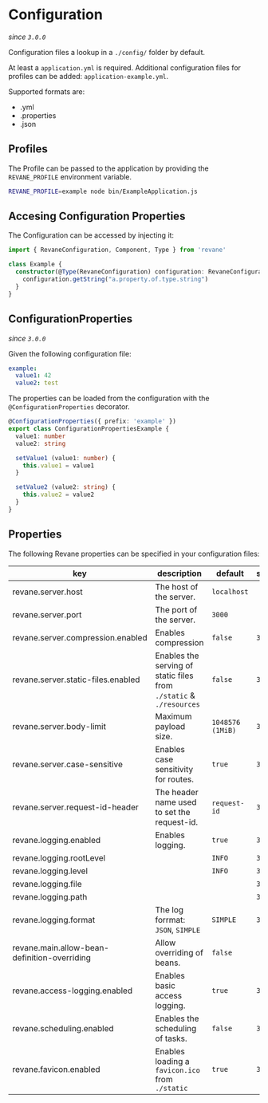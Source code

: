 # Configuration

*since `3.0.0`*

Configuration files a lookup in a `./config/` folder by default.

At least a `application.yml` is required. Additional configuration files for profiles can be added: `application-example.yml`.

Supported formats are:
- .yml
- .properties
- .json

## Profiles

The Profile can be passed to the application by providing the `REVANE_PROFILE` environment variable.

```sh
REVANE_PROFILE=example node bin/ExampleApplication.js
```

## Accesing Configuration Properties

The Configuration can be accessed by injecting it:

```ts
import { RevaneConfiguration, Component, Type } from 'revane'

class Example {
  constructor(@Type(RevaneConfiguration) configuration: RevaneConfiguration) {
    configuration.getString("a.property.of.type.string")
  }
}
```

## ConfigurationProperties

*since `3.0.0`*

Given the following configuration file:

```yml
example:
  value1: 42
  value2: test
```

The properties can be loaded from the configuration with the `@ConfigurationProperties` decorator.

```ts
@ConfigurationProperties({ prefix: 'example' })
export class ConfigurationPropertiesExample {
  value1: number
  value2: string

  setValue1 (value1: number) {
    this.value1 = value1
  }

  setValue2 (value2: string) {
    this.value2 = value2
  }
}
```


## Properties

The following Revane properties can be specified in your configuration files:

| key                                          | description                                                         | default          | since   |
|----------------------------------------------|---------------------------------------------------------------------|------------------|---------|
| revane.server.host                           | The host of the server.                                             | `localhost`      |         |
| revane.server.port                           | The port of the server.                                             | `3000`           |         |
| revane.server.compression.enabled            | Enables compression                                                 | `false`          | `3.1.0` |
| revane.server.static-files.enabled           | Enables the serving of static files from `./static` & `./resources` | `false`          | `3.2.0` |
| revane.server.body-limit                     | Maximum payload size.                                               | `1048576 (1MiB)` | `3.2.0` |
| revane.server.case-sensitive                 | Enables case sensitivity for routes.                                | `true`           | `3.2.0` |
| revane.server.request-id-header              | The header name used to set the request-id.                         | `request-id`     | `3.2.0` |
| revane.logging.enabled                       | Enables logging.                                                    | `true`           | `3.0.0` |
| revane.logging.rootLevel                     |                                                                     | `INFO`           | `3.0.0` |
| revane.logging.level                         |                                                                     | `INFO`           | `3.0.0` |
| revane.logging.file                          |                                                                     |                  | `3.0.0` |
| revane.logging.path                          |                                                                     |                  | `3.0.0` |
| revane.logging.format                        | The log forrmat: `JSON`, `SIMPLE`                                   | `SIMPLE`         | `3.0.0` |
| revane.main.allow-bean-definition-overriding | Allow overriding of beans.                                          | `false`          |         |
| revane.access-logging.enabled                | Enables basic access logging.                                       | `true`           | `3.0.0` |
| revane.scheduling.enabled                    | Enables the scheduling of tasks.                                    | `false`          | `3.1.0` |
| revane.favicon.enabled                       | Enables loading a `favicon.ico` from `./static`                     | `true`           | `3.1.0` |
